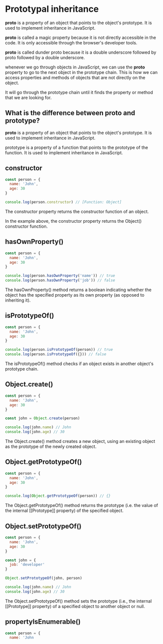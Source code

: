 # Prototypal inheritance

__proto__ is a property of an object that points to the object's prototype. It is used to implement inheritance in JavaScript.

__proto__ is called a magic property because it is not directly accessible in the code. It is only accessible through the browser's developer tools.

__proto__ is called dunder proto because it is a double underscore followed by proto followed by a double underscore.

whenever we go through objects in JavaScript, we can use the __proto__ property to go to the next object in the prototype chain. This is how we can access properties and methods of objects that are not directly on the object.

It will go through the prototype chain until it finds the property or method that we are looking for.

## What is the difference between __proto__ and prototype?

__proto__ is a property of an object that points to the object's prototype. It is used to implement inheritance in JavaScript.

prototype is a property of a function that points to the prototype of the function. It is used to implement inheritance in JavaScript.

## constructor

```js
const person = {
  name: 'John',
  age: 30
}

console.log(person.constructor) // [Function: Object]
```

The constructor property returns the constructor function of an object.

In the example above, the constructor property returns the Object() constructor function.

## hasOwnProperty()

```js
const person = {
  name: 'John',
  age: 30
}

console.log(person.hasOwnProperty('name')) // true
console.log(person.hasOwnProperty('job')) // false
```

The hasOwnProperty() method returns a boolean indicating whether the object has the specified property as its own property (as opposed to inheriting it).

## isPrototypeOf()

```js
const person = {
  name: 'John',
  age: 30
}

console.log(person.isPrototypeOf(person)) // true
console.log(person.isPrototypeOf({})) // false
```

The isPrototypeOf() method checks if an object exists in another object's prototype chain.

## Object.create()

```js
const person = {
  name: 'John',
  age: 30
}

const john = Object.create(person)

console.log(john.name) // John
console.log(john.age) // 30
```

The Object.create() method creates a new object, using an existing object as the prototype of the newly created object.

## Object.getPrototypeOf()

```js
const person = {
  name: 'John',
  age: 30
}

console.log(Object.getPrototypeOf(person)) // {}
```

The Object.getPrototypeOf() method returns the prototype (i.e. the value of the internal [[Prototype]] property) of the specified object.

## Object.setPrototypeOf()

```js
const person = {
  name: 'John',
  age: 30
}

const john = {
  job: 'developer'
}

Object.setPrototypeOf(john, person)

console.log(john.name) // John
console.log(john.age) // 30
```

The Object.setPrototypeOf() method sets the prototype (i.e., the internal [[Prototype]] property) of a specified object to another object or null.

## propertyIsEnumerable()

```js
const person = {
  name: 'John
